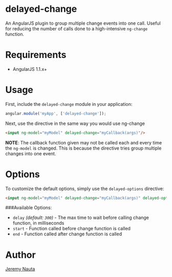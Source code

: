 delayed-change
===============

An AngularJS plugin to group multiple change events into one call. Useful for reducing the
number of calls done to a high-intensive `ng-change` function.

Requirements
============

- AngularJS 1.1.x+

Usage
=====

First, include the `delayed-change` module in your application:

```javascript
angular.module('myApp', ['delayed-change']);
```

Next, use the directive in the same way you would use ng-change

```html
<input ng-model="myModel" delayed-change="myCallback(args)"/>
```

**NOTE**: The callback function given may not be called each and every time the `ng-model` is changed.
This is because the directive tries group multiple changes into one event.

Options
=======
To customize the default options, simply use the `delayed-options` directive:

```html
<input ng-model="myModel" delayed-change="myCallback(args)" delayed-options="myOptions"/>
```

###Available Options:
* `delay` _(default: `300`)_ - The max time to wait before calling change function, in milliseconds
* `start` - Function called before change function is called
* `end` - Function called after change function is called

Author
======

[Jeremy Nauta](https://github.com/jpnauta)


